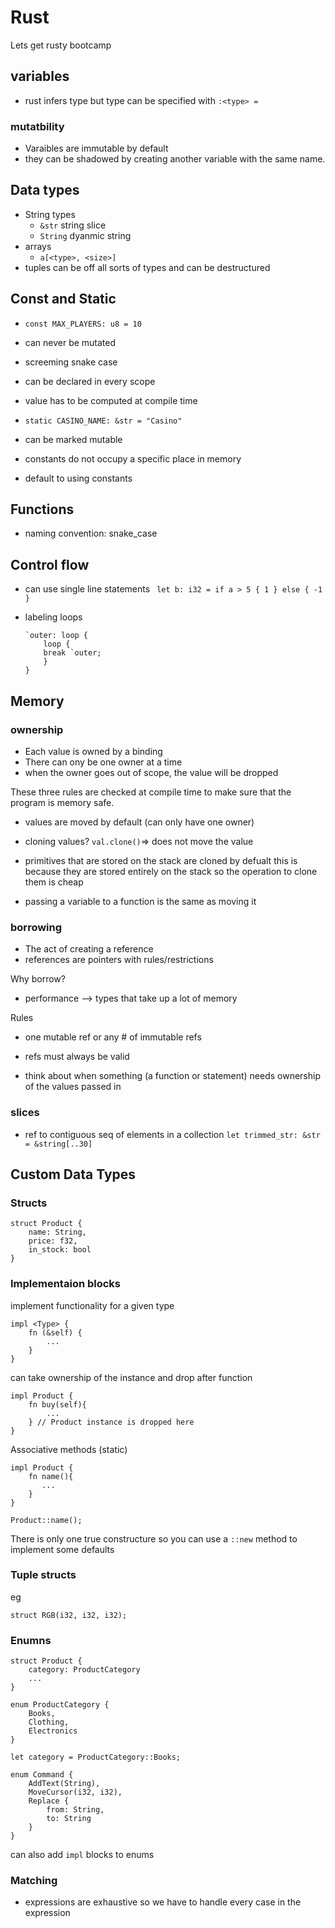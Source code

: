 # Rust 

Lets get rusty bootcamp 

## variables

* rust infers type but type can be specified with `:<type> = `

### mutatbility 
* Varaibles are immutable by  default 
* they can be shadowed by creating another variable with the same name. 

## Data types 
* String types 
   * `&str` string slice 
   * `String` dyanmic string 
* arrays 
  * `a[<type>, <size>]`
* tuples can be off all sorts of types and can be destructured


## Const and Static 
* `const MAX_PLAYERS: u8 = 10` 
* can never be mutated 
* screeming snake case 
* can be declared in every scope 
* value has to be computed at compile time 

* `static CASINO_NAME: &str = "Casino"`
* can be marked mutable 

* constants do not occupy a specific place in memory
* default to using constants

## Functions 
* naming convention: snake_case 

## Control flow

* can use single line statements 
  ` let b: i32 = if a > 5 { 1 } else { -1 }`
  
* labeling loops 
  ```
  `outer: loop {
      loop {
      break `outer;
      }
  }
  ```
  
## Memory 

### ownership
* Each value is owned by a binding 
* There can ony be one owner at a time 
* when the owner goes out of scope, the value will be dropped

These three rules are checked at compile time to make sure that the program is memory safe.

* values are moved by default (can only have one owner)
* cloning values?
`val.clone()`=> does not move the value 

* primitives that are stored on the stack are cloned by defualt this is because they are stored entirely on the stack so the operation to clone them is cheap 

* passing a variable to a function is the same as moving it 

### borrowing 
* The act of creating a reference
* references are pointers with rules/restrictions 

Why borrow? 
* performance --> types that take up a lot of memory 

Rules
* one mutable ref or any # of immutable refs 
* refs must always be valid 

* think about when something (a function or statement) needs ownership of the values passed in


### slices
* ref to contiguous seq of elements in a collection 
`let trimmed_str: &str = &string[..30]`



## Custom Data Types

### Structs
```
struct Product {
    name: String, 
    price: f32, 
    in_stock: bool
}
```

### Implementaion blocks 
implement functionality for a given type 

```
impl <Type> {
    fn (&self) {
        ...
    }
}
```
can take ownership of the instance and drop after function 
```
impl Product {
    fn buy(self){
        ...
    } // Product instance is dropped here
}
```

Associative methods (static)
```
impl Product {
    fn name(){
       ... 
    }
}

Product::name();

```
There is only one true constructure so you can use a `::new` method to implement some defaults

### Tuple structs
eg
```
struct RGB(i32, i32, i32);
```
 
### Enumns
```
struct Product {
    category: ProductCategory
    ...
}

enum ProductCategory {
    Books, 
    Clothing,
    Electronics
}

let category = ProductCategory::Books;

```

```
enum Command {
    AddText(String),
    MoveCursor(i32, i32),
    Replace {
        from: String, 
        to: String
    }
}
```

can also add `impl` blocks to enums 

### Matching
* expressions are exhaustive so we have to handle every case in the expression 

